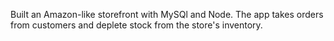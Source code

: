 Built an Amazon-like storefront with MySQl and Node. The app takes orders from customers and deplete stock from the store's inventory. 

